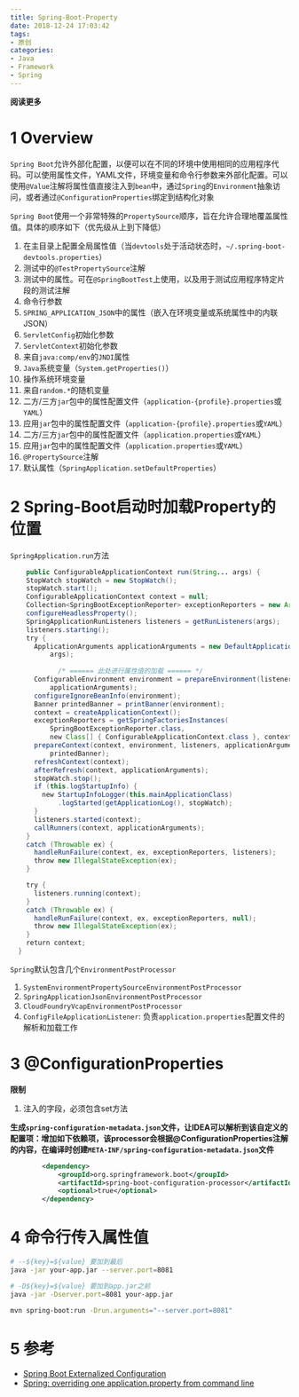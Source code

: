 ```yaml
---
title: Spring-Boot-Property
date: 2018-12-24 17:03:42
tags: 
- 原创
categories: 
- Java
- Framework
- Spring
---
```


**阅读更多**

<!--more-->

# 1 Overview

`Spring Boot`允许外部化配置，以便可以在不同的环境中使用相同的应用程序代码。可以使用属性文件，YAML文件，环境变量和命令行参数来外部化配置。可以使用`@Value`注解将属性值直接注入到`bean`中，通过`Spring`的`Environment`抽象访问，或者通过`@ConfigurationProperties`绑定到结构化对象

`Spring Boot`使用一个非常特殊的`PropertySource`顺序，旨在允许合理地覆盖属性值。具体的顺序如下（优先级从上到下降低）

1. 在主目录上配置全局属性值（当`devtools`处于活动状态时，`~/.spring-boot-devtools.properties`）
1. 测试中的`@TestPropertySource`注解
1. 测试中的属性。可在`@SpringBootTest`上使用，以及用于测试应用程序特定片段的测试注解
1. 命令行参数
1. `SPRING_APPLICATION_JSON`中的属性（嵌入在环境变量或系统属性中的内联JSON）
1. `ServletConfig`初始化参数
1. `ServletContext`初始化参数
1. 来自`java:comp/env`的`JNDI`属性
1. `Java`系统变量（`System.getProperties()`）
1. 操作系统环境变量
1. 来自`random.*`的随机变量
1. 二方/三方`jar`包中的属性配置文件（`application-{profile}.properties`或`YAML`）
1. 应用`jar`包中的属性配置文件（`application-{profile}.properties`或`YAML`）
1. 二方/三方`jar`包中的属性配置文件（`application.properties`或`YAML`）
1. 应用`jar`包中的属性配置文件（`application.properties`或`YAML`）
1. `@PropertySource`注解
1. 默认属性（`SpringApplication.setDefaultProperties`）

# 2 Spring-Boot启动时加载Property的位置

`SpringApplication.run`方法

```java
    public ConfigurableApplicationContext run(String... args) {
    StopWatch stopWatch = new StopWatch();
    stopWatch.start();
    ConfigurableApplicationContext context = null;
    Collection<SpringBootExceptionReporter> exceptionReporters = new ArrayList<>();
    configureHeadlessProperty();
    SpringApplicationRunListeners listeners = getRunListeners(args);
    listeners.starting();
    try {
      ApplicationArguments applicationArguments = new DefaultApplicationArguments(
          args);
            
            /* ====== 此处进行属性值的加载 ====== */
      ConfigurableEnvironment environment = prepareEnvironment(listeners,
          applicationArguments);
      configureIgnoreBeanInfo(environment);
      Banner printedBanner = printBanner(environment);
      context = createApplicationContext();
      exceptionReporters = getSpringFactoriesInstances(
          SpringBootExceptionReporter.class,
          new Class[] { ConfigurableApplicationContext.class }, context);
      prepareContext(context, environment, listeners, applicationArguments,
          printedBanner);
      refreshContext(context);
      afterRefresh(context, applicationArguments);
      stopWatch.stop();
      if (this.logStartupInfo) {
        new StartupInfoLogger(this.mainApplicationClass)
            .logStarted(getApplicationLog(), stopWatch);
      }
      listeners.started(context);
      callRunners(context, applicationArguments);
    }
    catch (Throwable ex) {
      handleRunFailure(context, ex, exceptionReporters, listeners);
      throw new IllegalStateException(ex);
    }

    try {
      listeners.running(context);
    }
    catch (Throwable ex) {
      handleRunFailure(context, ex, exceptionReporters, null);
      throw new IllegalStateException(ex);
    }
    return context;
  }
```

`Spring`默认包含几个`EnvironmentPostProcessor`

1. `SystemEnvironmentPropertySourceEnvironmentPostProcessor`
1. `SpringApplicationJsonEnvironmentPostProcessor`
1. `CloudFoundryVcapEnvironmentPostProcessor`
1. `ConfigFileApplicationListener`: 负责`application.properties`配置文件的解析和加载工作

# 3 @ConfigurationProperties

**限制**

1. 注入的字段，必须包含set方法

**生成`spring-configuration-metadata.json`文件，让IDEA可以解析到该自定义的配置项：增加如下依赖项，该processor会根据@ConfigurationProperties注解的内容，在编译时创建`META-INF/spring-configuration-metadata.json`文件**

```xml
        <dependency>
            <groupId>org.springframework.boot</groupId>
            <artifactId>spring-boot-configuration-processor</artifactId>
            <optional>true</optional>
        </dependency>
```

# 4 命令行传入属性值

```sh
# --${key}=${value} 要加到最后
java -jar your-app.jar --server.port=8081

# -D${key}=${value} 要加到app.jar之前
java -jar -Dserver.port=8081 your-app.jar

mvn spring-boot:run -Drun.arguments="--server.port=8081"
```

# 5 参考

* [Spring Boot Externalized Configuration](https://docs.spring.io/spring-boot/docs/2.1.1.RELEASE/reference/htmlsingle/#boot-features-external-config)
* [Spring: overriding one application.property from command line](https://stackoverflow.com/questions/37052857/spring-overriding-one-application-property-from-command-line)
